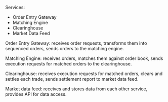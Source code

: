 Services:
- Order Entry Gateway
- Matching Engine
- Clearinghouse
- Market Data Feed

Order Entry Gateway: receives order requests, transforms them into sequenced orders, sends orders to the matching engine.

Matching Engine: receives orders, matches them against order book, sends execution requests for matched orders to the clearinghouse.

Clearinghouse: receives execution requests for matched orders, clears and settles each trade, sends settlement report to market data feed.

Market data feed: receives and stores data from each other service, provides API for data access.


